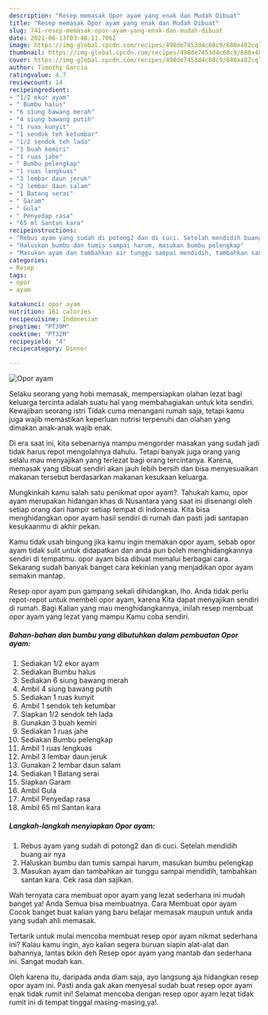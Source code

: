 ```yaml
---
description: "Resep memasak Opor ayam yang enak dan Mudah Dibuat"
title: "Resep memasak Opor ayam yang enak dan Mudah Dibuat"
slug: 741-resep-memasak-opor-ayam-yang-enak-dan-mudah-dibuat
date: 2021-06-13T03:48:11.706Z
image: https://img-global.cpcdn.com/recipes/498de7453d4c68c9/680x482cq70/opor-ayam-foto-resep-utama.jpg
thumbnail: https://img-global.cpcdn.com/recipes/498de7453d4c68c9/680x482cq70/opor-ayam-foto-resep-utama.jpg
cover: https://img-global.cpcdn.com/recipes/498de7453d4c68c9/680x482cq70/opor-ayam-foto-resep-utama.jpg
author: Timothy Garcia
ratingvalue: 4.7
reviewcount: 14
recipeingredient:
- "1/2 ekor ayam"
- " Bumbu halus"
- "6 siung bawang merah"
- "4 siung bawang putih"
- "1 ruas kunyit"
- "1 sendok teh ketumbar"
- "1/2 sendok teh lada"
- "3 buah kemiri"
- "1 ruas jahe"
- " Bumbu pelengkap"
- "1 ruas lengkuas"
- "3 lembar daun jeruk"
- "2 lembar daun salam"
- "1 Batang serai"
- " Garam"
- " Gula"
- " Penyedap rasa"
- "65 ml Santan kara"
recipeinstructions:
- "Rebus ayam yang sudah di potong2 dan di cuci. Setelah mendidih buang air nya"
- "Haluskan bumbu dan tumis sampai harum, masukan bumbu pelengkap"
- "Masukan ayam dan tambahkan air tunggu sampai mendidih, tambahkan santan kara. Cek rasa dan sajikan."
categories:
- Resep
tags:
- opor
- ayam

katakunci: opor ayam 
nutrition: 161 calories
recipecuisine: Indonesian
preptime: "PT39M"
cooktime: "PT32M"
recipeyield: "4"
recipecategory: Dinner

---
```



![Opor ayam](https://img-global.cpcdn.com/recipes/498de7453d4c68c9/680x482cq70/opor-ayam-foto-resep-utama.jpg)

Selaku seorang yang hobi memasak, mempersiapkan olahan lezat bagi keluarga tercinta adalah suatu hal yang membahagiakan untuk kita sendiri. Kewajiban seorang istri Tidak cuma menangani rumah saja, tetapi kamu juga wajib memastikan keperluan nutrisi terpenuhi dan olahan yang dimakan anak-anak wajib enak.

Di era  saat ini, kita sebenarnya mampu mengorder masakan yang sudah jadi tidak harus repot mengolahnya dahulu. Tetapi banyak juga orang yang selalu mau menyajikan yang terlezat bagi orang tercintanya. Karena, memasak yang dibuat sendiri akan jauh lebih bersih dan bisa menyesuaikan makanan tersebut berdasarkan makanan kesukaan keluarga. 



Mungkinkah kamu salah satu penikmat opor ayam?. Tahukah kamu, opor ayam merupakan hidangan khas di Nusantara yang saat ini disenangi oleh setiap orang dari hampir setiap tempat di Indonesia. Kita bisa menghidangkan opor ayam hasil sendiri di rumah dan pasti jadi santapan kesukaanmu di akhir pekan.

Kamu tidak usah bingung jika kamu ingin memakan opor ayam, sebab opor ayam tidak sulit untuk didapatkan dan anda pun boleh menghidangkannya sendiri di tempatmu. opor ayam bisa dibuat memalui berbagai cara. Sekarang sudah banyak banget cara kekinian yang menjadikan opor ayam semakin mantap.

Resep opor ayam pun gampang sekali dihidangkan, lho. Anda tidak perlu repot-repot untuk membeli opor ayam, karena Kita dapat menyajikan sendiri di rumah. Bagi Kalian yang mau menghidangkannya, inilah resep membuat opor ayam yang lezat yang mampu Kamu coba sendiri.

<!--inarticleads1-->

##### Bahan-bahan dan bumbu yang dibutuhkan dalam pembuatan Opor ayam:

1. Sediakan 1/2 ekor ayam
1. Sediakan  Bumbu halus
1. Sediakan 6 siung bawang merah
1. Ambil 4 siung bawang putih
1. Sediakan 1 ruas kunyit
1. Ambil 1 sendok teh ketumbar
1. Siapkan 1/2 sendok teh lada
1. Gunakan 3 buah kemiri
1. Sediakan 1 ruas jahe
1. Sediakan  Bumbu pelengkap
1. Ambil 1 ruas lengkuas
1. Ambil 3 lembar daun jeruk
1. Gunakan 2 lembar daun salam
1. Sediakan 1 Batang serai
1. Siapkan  Garam
1. Ambil  Gula
1. Ambil  Penyedap rasa
1. Ambil 65 ml Santan kara




<!--inarticleads2-->

##### Langkah-langkah menyiapkan Opor ayam:

1. Rebus ayam yang sudah di potong2 dan di cuci. Setelah mendidih buang air nya
1. Haluskan bumbu dan tumis sampai harum, masukan bumbu pelengkap
1. Masukan ayam dan tambahkan air tunggu sampai mendidih, tambahkan santan kara. Cek rasa dan sajikan.




Wah ternyata cara membuat opor ayam yang lezat sederhana ini mudah banget ya! Anda Semua bisa membuatnya. Cara Membuat opor ayam Cocok banget buat kalian yang baru belajar memasak maupun untuk anda yang sudah ahli memasak.

Tertarik untuk mulai mencoba membuat resep opor ayam nikmat sederhana ini? Kalau kamu ingin, ayo kalian segera buruan siapin alat-alat dan bahannya, lantas bikin deh Resep opor ayam yang mantab dan sederhana ini. Sangat mudah kan. 

Oleh karena itu, daripada anda diam saja, ayo langsung aja hidangkan resep opor ayam ini. Pasti anda gak akan menyesal sudah buat resep opor ayam enak tidak rumit ini! Selamat mencoba dengan resep opor ayam lezat tidak rumit ini di tempat tinggal masing-masing,ya!.

